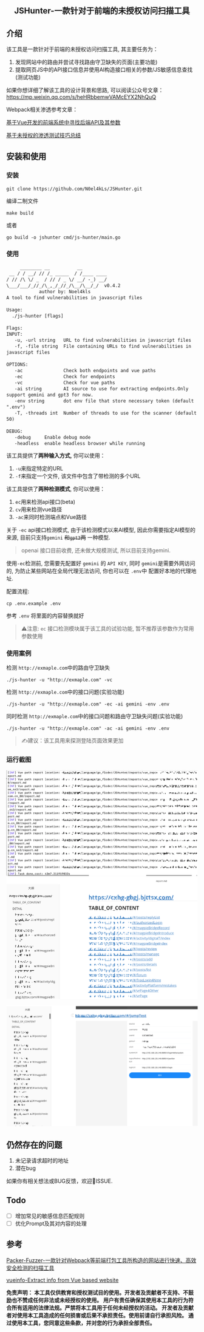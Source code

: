 <h2 align="center">JSHunter-一款针对于前端的未授权访问扫描工具</h2>

## 介绍

该工具是一款针对于前端的未授权访问扫描工具, 其主要任务为：
1. 发现网站中的路由并尝试寻找路由守卫缺失的页面(主要功能)
2. 提取网页JS中的API接口信息并使用AI构造接口相关的参数/JS敏感信息查找(测试功能)

如果你想详细了解该工具的设计背景和思路, 可以阅读公众号文章： https://mp.weixin.qq.com/s/heHRbbemwVAMcEYX2NhQuQ

Webpack相关渗透参考文章：

[基于Vue开发的前端系统中寻找后端API及其参数](https://xz.aliyun.com/t/14686?time__1311=GqAhYKBKAIqjx05DKA4YuOODgmRoGOfeD)

[基于未授权的渗透测试技巧总结](https://forum.butian.net/share/3086)


## 安装和使用

### 安装

```shell
git clone https://github.com/N0el4kLs/JSHunter.git
```

编译二制文件
```shell
make build
```
或者
```
go build -o jshunter cmd/js-hunter/main.go
```

### 使用
```text
     ________ __          __         
 __ / / __/ // /_ _____  / /____ ____
/ // /\ \/ _  / // / _ \/ __/ -_) __/
\___/___/_//_/\_,_/_//_/\__/\__/_/  v0.4.2
			author by: Noel4kls	 
A tool to find vulnerabilities in javascript files

Usage:
  ./js-hunter [flags]

Flags:
INPUT:
   -u, -url string   URL to find vulnerabilities in javascript files
   -f, -file string  File containing URLs to find vulnerabilities in javascript files

OPTIONS:
   -ac               Check both endpoints and vue paths
   -ec               Check for endpoints
   -vc               Check for vue paths
   -ai string        AI source to use for extracting endpoints.Only support gemini and gpt3 for now.
   -env string       dot env file that store necessary token (default ".env")
   -T, -threads int  Number of threads to use for the scanner (default 50)

DEBUG:
   -debug     Enable debug mode
   -headless  enable headless browser while running
```

该工具提供了**两种输入方式,** 你可以使用：
1. `-u`来指定特定的URL
2. `-f`来指定一个文件, 该文件中包含了带检测的多个URL

该工具提供了**两种检测模式**, 你可以使用：
1. `ec`用来检测api接口(beta)
2. `cv`用来检测vue路径
3. `-ac`来同时检测端点和Vue路径

关于 `-ec` api接口检测模式, 由于该检测模式以来AI模型, 因此你需要指定AI模型的来源, 目前只支持`gemini` ~~和`gpt3`两~~ 一种模型.
> openai 接口目前收费, 还未做大规模测试, 所以目前支持gemini.

使用`-ec`检测前, 您需要先配置好 `gemini` 的 `API KEY`, 同时 `gemini`是需要外网访问的, 为防止某些网站在全局代理无法访问, 你也可以在 `.env`中
配置好本地的代理地址.

配置流程:
```shell
cp .env.example .env
```
参考 `.env` 将里面的内容替换就好

>⚠️注意: `ec` 接口检测模块属于该工具的试验功能, 暂不推荐该参数作为常用参数使用


### 使用案例

检测 `http://exmaple.com`中的路由守卫缺失
```shell
./js-hunter -u "http://exmaple.com" -vc
```

检测 `http://exmaple.com`中的接口问题(实验功能)
```shell
./js-hunter -u "http://exmaple.com" -ec -ai gemini -env .env
```

同时检测 `http://exmaple.com`中的接口问题和路由守卫缺失问题(实验功能)
```shell
./js-hunter -u "http://exmaple.com" -ac -ai gemini -env .env
```

>  ✍️建议：该工具用来探测登陆页面效果更加

### 运行截图
![img.png](doc/img2.png)
![img.png](doc/img.png)

![img.png](doc/img1.png)
## 仍然存在的问题

1. 未记录请求超时的地址
2. 潜在bug

如果你有相关想法或BUG反馈，欢迎👏ISSUE.

## Todo
- [ ] 增加常见的敏感信息匹配规则
- [ ] 优化Prompt及其对内容的处理

## 参考

[Packer-Fuzzer-一款针对Webpack等前端打包工具所构造的网站进行快速、高效安全检测的扫描工具
](https://github.com/rtcatc/Packer-Fuzzer)

[vueinfo-Extract info from Vue based website](https://github.com/phith0n/vueinfo)


**免责声明： 本工具仅供教育和授权测试目的使用。开发者及贡献者不支持、不鼓励也不赞成任何非法或未经授权的使用。 
用户有责任确保其使用本工具的行为符合所有适用的法律法规。严禁将本工具用于任何未经授权的活动。 
开发者及贡献者对使用本工具造成的任何损害或后果不承担责任。使用前请自行承担风险。 通过使用本工具，您同意这些条款，并对您的行为承担全部责任。**

